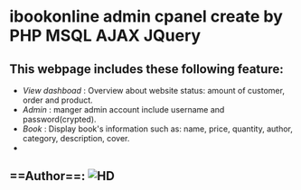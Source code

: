 # ibookonline admin cpanel create by PHP MSQL AJAX JQuery
## This webpage includes these following feature:
- *View dashboad* : Overview about website status: amount of customer, order and product.  
- *Admin* : manger admin account include username and password(crypted).  
- *Book* : Display book's information such as: name, price, quantity, author, category, description, cover.  
- 


==Author==: ![HD](https://www.facebook.com/duonngbk)  
---